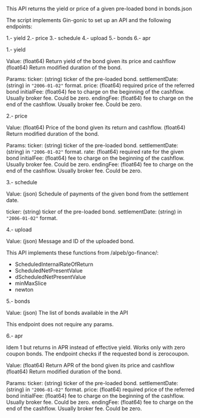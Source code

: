 This API returns the yield or price of a given pre-loaded bond in bonds.json

The script implements Gin-gonic to set up an API and the following endpoints:

1.- yield
2.- price
3.- schedule
4.- upload
5.- bonds
6.- apr

1.- yield 

Value: (float64) Return yield of the bond given its price and cashflow
      (float64) Return modified duration of the bond.

Params:
  ticker: (string) ticker of the pre-loaded bond.
  settlementDate: (string) in `"2006-01-02"` format. 
  price: (float64) required price of the referred bond
  initialFee: (float64) fee to charge on the beginning of the cashflow. Usually broker fee. Could be zero.
  endingFee: (float64) fee to charge on the end of the cashflow. Usually broker fee. Could be zero.
  
 2.- price
 
 Value: (float64) Price of the bond given its return and cashflow.
        (float64) Return modified duration of the bond.
 
 Params:
  ticker: (string) ticker of the pre-loaded bond.
  settlementDate: (string) in `"2006-01-02"` format. 
  rate: (float64) required rate for the given bond
  initialFee: (float64) fee to charge on the beginning of the cashflow. Usually broker fee. Could be zero.
  endingFee: (float64) fee to charge on the end of the cashflow. Usually broker fee. Could be zero.
  
 3.- schedule
 
 Value: (json) Schedule of payments of the given bond from the settlement date.
 
  ticker: (string) ticker of the pre-loaded bond.
  settlementDate: (string) in `"2006-01-02"` format.
 
4.- upload

Value: (json) Message and ID of the uploaded bond.

This API implements these functions from /alpeb/go-finance/:

- ScheduledInternalRateOfReturn
- ScheduledNetPresentValue
- dScheduledNetPresentValue
- minMaxSlice
- newton
 
 5.- bonds
 
 Value: (json) The list of bonds available in the API
 
 This endpoint does not require any params.

 6.- apr

 Idem 1 but returns in APR instead of effective yield. Works only with zero coupon bonds. The endpoint checks if the requested bond is zerocoupon.

 Value: (float64) Return APR of the bond given its price and cashflow
      (float64) Return modified duration of the bond.

Params:
  ticker: (string) ticker of the pre-loaded bond.
  settlementDate: (string) in `"2006-01-02"` format. 
  price: (float64) required price of the referred bond
  initialFee: (float64) fee to charge on the beginning of the cashflow. Usually broker fee. Could be zero.
  endingFee: (float64) fee to charge on the end of the cashflow. Usually broker fee. Could be zero.
  
 
